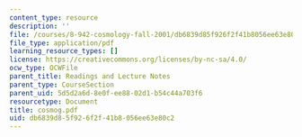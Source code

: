 ```yaml
---
content_type: resource
description: ''
file: /courses/8-942-cosmology-fall-2001/db6839d85f926f2f41b8056ee63e80c2_cosmog.pdf
file_type: application/pdf
learning_resource_types: []
license: https://creativecommons.org/licenses/by-nc-sa/4.0/
ocw_type: OCWFile
parent_title: Readings and Lecture Notes
parent_type: CourseSection
parent_uid: 5d5d2a6d-8e0f-ee88-02d1-b54c44a703f6
resourcetype: Document
title: cosmog.pdf
uid: db6839d8-5f92-6f2f-41b8-056ee63e80c2
---
```


